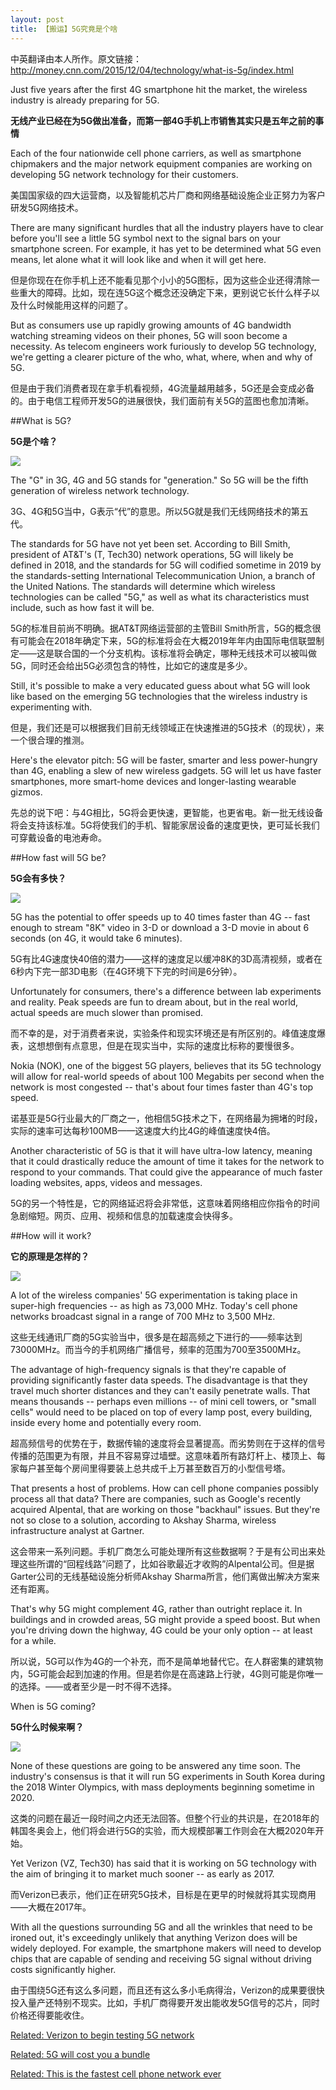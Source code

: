```yaml
---
layout: post
title: 【搬运】5G究竟是个啥
---
```


中英翻译由本人所作。原文链接：<http://money.cnn.com/2015/12/04/technology/what-is-5g/index.html>

<p class=lead>Just five years after the first 4G smartphone hit the market, the wireless industry is already preparing for 5G.</p>

**无线产业已经在为5G做出准备，而第一部4G手机上市销售其实只是五年之前的事情**

Each of the four nationwide cell phone carriers, as well as smartphone chipmakers and the major network equipment companies are working on developing 5G network technology for their customers.

美国国家级的四大运营商，以及智能机芯片厂商和网络基础设施企业正努力为客户研发5G网络技术。

There are many significant hurdles that all the industry players have to clear before you'll see a little 5G symbol next to the signal bars on your smartphone screen. For example, it has yet to be determined what 5G even means, let alone what it will look like and when it will get here.

但是你现在在你手机上还不能看见那个小小的5G图标，因为这些企业还得清除一些重大的障碍。比如，现在连5G这个概念还没确定下来，更别说它长什么样子以及什么时候能用这样的问题了。

But as consumers use up rapidly growing amounts of 4G bandwidth watching streaming videos on their phones, 5G will soon become a necessity. As telecom engineers work furiously to develop 5G technology, we're getting a clearer picture of the who, what, where, when and why of 5G.

但是由于我们消费者现在拿手机看视频，4G流量越用越多，5G还是会变成必备的。由于电信工程师开发5G的进展很快，我们面前有关5G的蓝图也愈加清晰。

##What is 5G?

**5G是个啥？**

![](https://gitcafe.com/duoduoeeee/picembed/raw/master/150518144020-5g-wireless-table-780x439.jpg)

The "G" in 3G, 4G and 5G stands for "generation." So 5G will be the fifth generation of wireless network technology.

3G、4G和5G当中，G表示“代”的意思。所以5G就是我们无线网络技术的第五代。

The standards for 5G have not yet been set. According to Bill Smith, president of AT&T's (T, Tech30) network operations, 5G will likely be defined in 2018, and the standards for 5G will codified sometime in 2019 by the standards-setting International Telecommunication Union, a branch of the United Nations. The standards will determine which wireless technologies can be called "5G," as well as what its characteristics must include, such as how fast it will be.

5G的标准目前尚不明确。据AT&T网络运营部的主管Bill Smith所言，5G的概念很有可能会在2018年确定下来，5G的标准将会在大概2019年年内由国际电信联盟制定——这是联合国的一个分支机构。该标准将会确定，哪种无线技术可以被叫做5G，同时还会给出5G必须包含的特性，比如它的速度是多少。

Still, it's possible to make a very educated guess about what 5G will look like based on the emerging 5G technologies that the wireless industry is experimenting with.

但是，我们还是可以根据我们目前无线领域正在快速推进的5G技术（的现状），来一个很合理的推测。

Here's the elevator pitch: 5G will be faster, smarter and less power-hungry than 4G, enabling a slew of new wireless gadgets. 5G will let us have faster smartphones, more smart-home devices and longer-lasting wearable gizmos.

先总的说下吧：与4G相比，5G将会更快速，更智能，也更省电。新一批无线设备将会支持该标准。5G将使我们的手机、智能家居设备的速度更快，更可延长我们可穿戴设备的电池寿命。

##How fast will 5G be?

**5G会有多快？**

![](https://gitcafe.com/duoduoeeee/picembed/raw/master/150908113155-4g-vs-5g-780x439.jpg)

5G has the potential to offer speeds up to 40 times faster than 4G -- fast enough to stream "8K" video in 3-D or download a 3-D movie in about 6 seconds (on 4G, it would take 6 minutes).

5G有比4G速度快40倍的潜力——这样的速度足以缓冲8K的3D高清视频，或者在6秒内下完一部3D电影（在4G环境下下完的时间是6分钟）。

Unfortunately for consumers, there's a difference between lab experiments and reality. Peak speeds are fun to dream about, but in the real world, actual speeds are much slower than promised.

而不幸的是，对于消费者来说，实验条件和现实环境还是有所区别的。峰值速度爆表，这想想倒有点意思，但是在现实当中，实际的速度比标称的要慢很多。

Nokia (NOK), one of the biggest 5G players, believes that its 5G technology will allow for real-world speeds of about 100 Megabits per second when the network is most congested -- that's about four times faster than 4G's top speed.

诺基亚是5G行业最大的厂商之一，他相信5G技术之下，在网络最为拥堵的时段，实际的速率可达每秒100MB——这速度大约比4G的峰值速度快4倍。

Another characteristic of 5G is that it will have ultra-low latency, meaning that it could drastically reduce the amount of time it takes for the network to respond to your commands. That could give the appearance of much faster loading websites, apps, videos and messages.

5G的另一个特性是，它的网络延迟将会非常低，这意味着网络相应你指令的时间急剧缩短。网页、应用、视频和信息的加载速度会快得多。

##How will it work?

**它的原理是怎样的？**

![](https://gitcafe.com/duoduoeeee/picembed/raw/master/150318122744-cell-tower-780x439.jpg)

A lot of the wireless companies' 5G experimentation is taking place in super-high frequencies -- as high as 73,000 MHz. Today's cell phone networks broadcast signal in a range of 700 MHz to 3,500 MHz.

这些无线通讯厂商的5G实验当中，很多是在超高频之下进行的——频率达到73000MHz。而当今的手机网络广播信号，频率的范围为700至3500MHz。

The advantage of high-frequency signals is that they're capable of providing significantly faster data speeds. The disadvantage is that they travel much shorter distances and they can't easily penetrate walls. That means thousands -- perhaps even millions -- of mini cell towers, or "small cells" would need to be placed on top of every lamp post, every building, inside every home and potentially every room.

超高频信号的优势在于，数据传输的速度将会显著提高。而劣势则在于这样的信号传播的范围更为有限，并且不容易穿过墙壁。这意味着所有路灯杆上、楼顶上、每家每户甚至每个房间里得要装上总共成千上万甚至数百万的小型信号塔。

That presents a host of problems. How can cell phone companies possibly process all that data? There are companies, such as Google's recently acquired Alpental, that are working on those "backhaul" issues. But they're not so close to a solution, according to Akshay Sharma, wireless infrastructure analyst at Gartner.

这会带来一系列问题。手机厂商怎么可能处理所有这些数据啊？于是有公司出来处理这些所谓的“回程线路”问题了，比如谷歌最近才收购的Alpental公司。但是据Garter公司的无线基础设施分析师Akshay Sharma所言，他们离做出解决方案来还有距离。

That's why 5G might complement 4G, rather than outright replace it. In buildings and in crowded areas, 5G might provide a speed boost. But when you're driving down the highway, 4G could be your only option -- at least for a while.

所以说，5G可以作为4G的一个补充，而不是简单地替代它。在人群密集的建筑物内，5G可能会起到加速的作用。但是若你是在高速路上行驶，4G则可能是你唯一的选择。——或者至少是一时不得不选择。

When is 5G coming?

**5G什么时候来啊？**

![](https://gitcafe.com/duoduoeeee/picembed/raw/master/151204122447-5g-780x439.jpg)

None of these questions are going to be answered any time soon. The industry's consensus is that it will run 5G experiments in South Korea during the 2018 Winter Olympics, with mass deployments beginning sometime in 2020.

这类的问题在最近一段时间之内还无法回答。但整个行业的共识是，在2018年的韩国冬奥会上，他们将会进行5G的实验，而大规模部署工作则会在大概2020年开始。

Yet Verizon (VZ, Tech30) has said that it is working on 5G technology with the aim of bringing it to market much sooner -- as early as 2017.

而Verizon已表示，他们正在研究5G技术，目标是在更早的时候就将其实现商用——大概在2017年。

With all the questions surrounding 5G and all the wrinkles that need to be ironed out, it's exceedingly unlikely that anything Verizon does will be widely deployed. For example, the smartphone makers will need to develop chips that are capable of sending and receiving 5G signal without driving costs significantly higher.

由于围绕5G还有这么多问题，而且还有这么多小毛病得治，Verizon的成果要很快投入量产还特别不现实。比如，手机厂商得要开发出能收发5G信号的芯片，同时价格还得要能收住。

[Related: Verizon to begin testing 5G network](http://money.cnn.com/2015/09/08/technology/verizon-5g/?iid=EL)

[Related: 5G will cost you a bundle](http://money.cnn.com/2015/05/18/technology/5g-cost-wireless-data/?iid=EL)

[Related: This is the fastest cell phone network ever](http://money.cnn.com/2015/04/08/technology/nokia-5g-cell-phone-network/?iid=EL)
